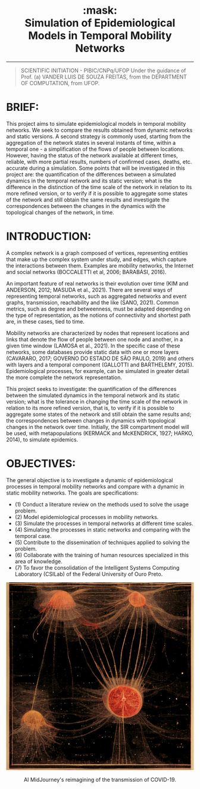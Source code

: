 <h1 align="center">
:mask:<br>Simulation of Epidemiological Models in Temporal Mobility Networks
</h1>


---

> SCIENTIFIC INITIATION - PIBIC/CNPq/UFOP
> Under the guidance of Prof. (a) VANDER LUIS DE SOUZA FREITAS, from the DEPARTMENT OF COMPUTATION, from UFOP.

# BRIEF:

This project aims to simulate epidemiological models in temporal mobility networks. We seek to compare the results obtained from dynamic networks and static versions. A second strategy is commonly used, starting from the aggregation of the network states in several instants of time, within a temporal one - a simplification of the flows of people between locations. However, having the status of the network available at different times, reliable, with more partial results, numbers of confirmed cases, deaths, etc. accurate during a simulation. Some points that will be investigated in this project are: the quantification of the differences between a simulated dynamics in the temporal network and its static version; what is the difference in the distinction of the time scale of the network in relation to its more refined version, or to verify if it is possible to aggregate some states of the network and still obtain the same results and investigate the correspondences between the changes in the dynamics with the topological changes of the network, in time.

# INTRODUCTION:

A complex network is a graph composed of vertices, representing entities that make up the complex system under study, and edges, which capture the interactions between them. Examples are mobility networks, the Internet and social networks (BOCCALETTI et al, 2006; BARABÁSI, 2016).

An important feature of real networks is their evolution over time (KIM and ANDERSON, 2012; MASUDA et al., 2021). There are several ways of representing temporal networks, such as aggregated networks and event graphs, transmission, reachability and the like (SANO, 2021). Common metrics, such as degree and betweenness, must be adapted depending on the type of representation, as the notions of connectivity and shortest path are, in these cases, tied to time.

Mobility networks are characterized by nodes that represent locations and links that denote the flow of people between one node and another, in a given time window (LAMOSA et al., 2021). In the specific case of these networks, some databases provide static data with one or more layers (CAVARARO, 2017; GOVERNO DO ESTADO DE SÃO PAULO, 2019) and others with layers and a temporal component (GALLOTTI and BARTHELEMY, 2015). Epidemiological processes, for example, can be simulated in greater detail the more complete the network representation.

This project seeks to investigate: the quantification of the differences between the simulated dynamics in the temporal  network and its static version; what is the tolerance in changing the time scale of the network in relation to its more refined version, that is, to verify if it is possible to aggregate some states of the network and still obtain the same results and; the correspondences between changes in dynamics with topological changes in the network over time. Initially, the SIR compartment model will be used, with metapopulations (KERMACK and McKENDRICK, 1927; HARKO, 2014), to simulate epidemics.

# OBJECTIVES:

The general objective is to investigate a dynamic of epidemiological processes in temporal mobility networks and compare with a dynamic in static mobility networks. The goals are specifications:
- (1) Conduct a literature review on the methods used to solve the usage problem.
- (2) Model epidemiological processes in mobility networks.
- (3) Simulate the processes in temporal networks at different time scales.
- (4) Simulating the processes in static networks and comparing with the temporal case.
- (5) Contribute to the dissemination of techniques applied to solving the problem.
- (6) Collaborate with the training of human resources specialized in this area of knowledge.
- (7) To favor the consolidation of the Intelligent Systems Computing Laboratory (CSILab) of the Federal University of Ouro Preto.

![COVID-19 SPREAD](https://github.com/gabrielxcosta/Simulation-of-epidemiological-models-in-temporal-mobility-networks/blob/main/MidJourney%20-%20COVID)

<p align="center"> AI MidJourney's reimagining of the transmission of COVID-19.
